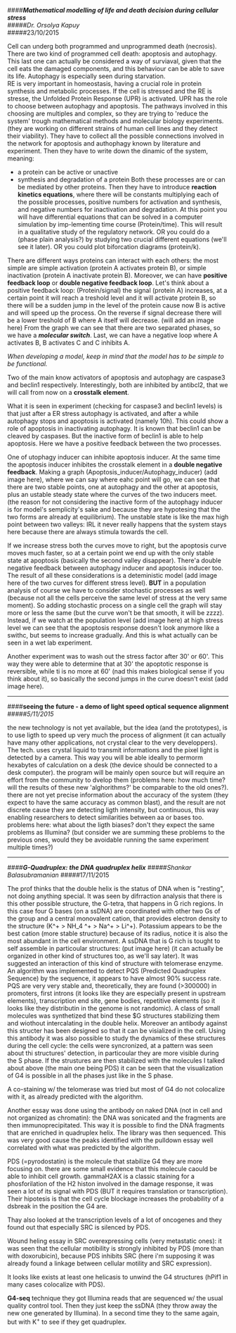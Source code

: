 ####**_Mathematical modelling of life and death decision during cellular stress_**  
#####_Dr. Orsolya Kapuy_  
#####23/10/2015

Cell can underg both programmed and unprogrammed death (necrosis). There are two kind of programmed cell death: apoptosis and autophagy. This last one can actually be considered a way of surviaval, given that the cell eats the damaged components, and this behaviour can be able to save its life. Autophagy is especially seen during starvation.  
RE is very important in homeostasis, having a crucial role in protein synthesis and metabolic processes. If the cell is stressed and the RE is stresse, the Unfolded Protein Response (UPR) is activated. UPR has the role to choose between autophagy and apoptosis. The pathways involved in this choosing are multiples and complex, so they are trying to 'reduce the system' trough mathematical methods and molecular biology experiments. (they are working on different strains of human cell lines and they detect their viability).
They have to collect all the possible connections involved in the network for apoptosis and authophagy known by literature and experiment. Then they have to write down the dinamic of the system, meaning:
* a protein can be active or unactive
* synthesis and degradation of a protein
Both these processes are or can be mediated by other proteins.
Then they have to introduce **reaction kinetics equations**, where there will be constants multiplying each of the possible processes, positive numbers for activation and synthesis, and negative numbers for inactivation and degradation.
At this point you will have differential equations that can be solved in a computer simulation by imp-lementing time course (Protein/time). This will result in a qualitative study of the regulatory network.
OR you could do a (phase plain analysis?) by studying two crucial different equations (we'll see it later).
OR you could plot biforcation diagrams (protein/k).

There are different ways proteins can interact with each others: the most simple are simple activation (protein A activates protein B), or simple inactivation (protein A inactivate protein B).
Moreover, we can have **positive feedback loop** or **double negative feedback loop**. Let's think about a positive feedback loop: (Protein/signal) the signal (protein A) increases, at a certain point it will reach a treshold level and it will activate protein B, so there will be a sudden jump in the level of the protein cause now B is active and will speed up the process. On the reverse if signal decrease there will be a lower treshold of B where A itself will decrease. (will add an image here) From the graph we can see that there are two separated phases, so we have a **_molecular switch_**.
Last, we can have a negative loop where A activates B, B activates C and C inhibits A.

_When developing a model, keep in mind that the model has to be simple to be functional._

Two of the main know activators of apoptosis and autophagy are caspase3 and beclin1 respectively. Interestingly, both are inhibited by antibcl2, that we will call from now on a **crosstalk element**.

What it is seen in experiment (checking for caspase3 and beclin1 levels) is that just after a ER stress autophagy is activated, and after a while autophagy stops and apoptosis is activated (namely 10h). This could show a role of apoptosis in inactivating autophagy.
It is known that beclin1 can be cleaved by caspases. But the inactive form of beclin1 is able to help apoptosis. Here we have a positive feedback between the two processes.

One of utophagy inducer can inhibite apoptosis inducer. At the same time the apoptosis inducer inhibites the crosstalk element in a **double negative feedback**.
Making a graph (Apoptosis_inducer/Autophagy_inducer) (add image here), where we can say where eahc point will go, we can see that there are two stable points, one at autophagy and the other at apoptosis, plus an ustable steady state where the curves of the two inducers meet. (the reason for not considering the inactive form of the autophagy inducer is for model's semplicity's sake and because they are hypotesing that the two forms are already at equilibrium). The unstable state is like the max high point between two valleys: IRL it never really happens that the system stays here because there are always stimula towards the cell.

If we increase stress both the curves move to right, but the apoptosis curve moves much faster, so at a certain point we end up with the only stable state at apoptosis (basically the second valley disappear).
There'a double negative feedback between autophagy inducer and apoptosis inducer too.
The result of all these considerations is a deteministic model (add image here of the two curves for different stress level).
**BUT** in a population analysis of course we have to consider stochastic processes as well (because not all the cells perceive the same level of stress at the very same moment). So adding stochastic process on a single cell the graph will stay more or less the same (but the curve won't be that smooth, it will be zzzz). Instead, if we watch at the population level (add image here) at high stress level we can see that the apoptosis response doesn't look anymore like a swithc, but seems to increase gradually. And this is what actually can be seen in a wet lab experiment.

Another experiment was to wash out the stress factor after 30' or 60'. This way they were able to determine that at 30' the apoptotic response is reversible, while ti is no more at 60' (nad this makes biological sense if you think about it), so basically the second jumps in the curve doesn't exist (add image here).

***

####**seeing the future - a demo of light speed optical sequence alignment**
#####_5/11/2015_

the new technology is not yet available, but the idea (and the prototypes), is to use ligth to speed up very much the process of alignment (it can actually have many other applications, not crystal clear to the very developpers). The tech. uses crystal liquid to transmit informations and the pixel light is detected by a camera. This way you will be able ideally to permorm hexabytes of calculation on a desk (the device should be connected to a desk computer).
the program will be mainly open source but will require an effort from the community to dvelop them (problems here: how much time? will the results of these new 'alghorithms?' be comparable to the old ones?).
there are not yet precise information about the accuracy of the system (they expect to have the same accuracy as common blast), and the result are not discrete cause they are detecting ligth intensity, but continuous, this way enabling researchers to detect similarities between aa or bases too.
problems here: what about the ligth biases? don't they expect the same problems as Illumina? (but consider we are summing these problems to the previous ones, would they be avoidable running the same experiment multiple times?)

***

####**_G-Quadruplex: the DNA quadruplex helix_**
#####_Shankar Balasubramanian_
#####17/11/2015

The prof thinks that the double helix is the status of DNA when is "resting", not doing anything special. It was seen by difrraction analysis that there is this other possible structure, the G-tetra, that happens in G rich regions. In this case four G bases (on a ssDNA) are coordinated with other two Gs of the group and a central monovalent cation, that provides electron density to the structure (K^+ > NH_4 ^+ > Na^+ > Li^+). Potassium appears to be the best cation (more stable structure) because of its radius, notice it is also the most abundant in the cell environment.
A ssDNA that is G rich is tought to self assemble in particoular structures:
(put image here)
(it can actually be organized in other kind of structures too, as we'll say later).
It was suggested an interaction of this kind of structure with telomerase enzyme. 
An algorithm was implemented to detect PQS (Predicted Quadruplex Sequence) by the sequence, it appears to have almost 90% success rate. PQS are very very stable and, theoretically, they are found (>300000) in promoters, first introns (it looks like they are especially present in upstream elements), transcription end site, gene bodies, repetitive elements (so it looks like they distributin in the genome is not randomic).
A class of small molecules was synthetized that bind these $G structures stabilizing them and wiothout intercalating in the double helix.
Moreover an antibody against this structer has been designed so that it can be visialized in the cell. Using this antibody it was also possible to study the dynamics of these structures during the cell cycle: the cells were syncronized, at a pattern was seen about thi structures' detection, in particoular they are more visible during the S phase.
If the strustures are then stabilized with the molecules I talked about above (the main one being PDS) it can be seen that the visualization of G4 is possible in all the phases just like in the S phase.

A co-staining w/ the telomerase was tried but most of G4 do not colocalize with it, as already predicted with the algorithm.

Another essay was done using the antibody on naked DNA (not in cell and not organized as chromatin): the DNA was sonicated and the fragments are then immunoprecipitated. This way it is possible to find the DNA fragments that are enriched in quadruplex helix. The library was then sequenced.
This was very good cause the peaks identified with the pulldown essay well correlated with what was predicted by the algorithm.

PDS (=pyrodostatin) is the molecule that stabilize G4 they are more focusing on. there are some small evidence that this molecule caould be able to inhibit cell growth.
gammaH2AX is a classic staining for a phosforilation of the H2 histon involved in the damage response, it was seen a lot of its signal with PDS (BUT it requires translation or transcription). Their hipotesis is that the cell cycle blockage increases the probability of a dsbreak in the position the G4 are.

Thay also looked at the transcription levels of a lot of oncogenes and they found out that especially SRC is silenced by PDS.

Wound heling essay in SRC overexpressing cells (very metastatic ones): it was seen that the cellular motibility is strongly inhibited by PDS (more than with doxorubicin), because PDS inhibits SRC (here i'm supposing it was already found a linkage between cellular motility and SRC expression).

It looks like exists at least one helicasis to unwind the G4 structures (hPif1 in many cases colocalize with PDS).

**G4-seq** technique
they got Illumina reads that are sequenced w/ the usual quality control tool. Then they just keep the ssDNA (they throw away the new one generated by Illumina).
In a second time they to the same again, but with K<sup>+</sup> to see if they get quadruplex.
